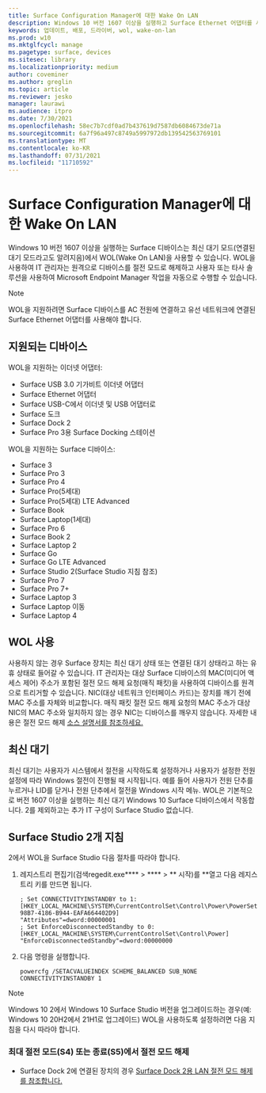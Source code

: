 ```yaml
---
title: Surface Configuration Manager에 대한 Wake On LAN
description: Windows 10 버전 1607 이상을 실행하고 Surface Ethernet 어댑터를 사용하여 유선 네트워크에 연결하는 Surface 디바이스는 최신 대기 모드의 WOL(Wake On LAN)을 사용할 수 있습니다.
keywords: 업데이트, 배포, 드라이버, wol, wake-on-lan
ms.prod: w10
ms.mktglfcycl: manage
ms.pagetype: surface, devices
ms.sitesec: library
ms.localizationpriority: medium
author: coveminer
ms.author: greglin
ms.topic: article
ms.reviewer: jesko
manager: laurawi
ms.audience: itpro
ms.date: 7/30/2021
ms.openlocfilehash: 58ec7b7cdf0ad7b437619d7587db6084673de71a
ms.sourcegitcommit: 6a7f96a497c8749a5997972db139542563769101
ms.translationtype: MT
ms.contentlocale: ko-KR
ms.lasthandoff: 07/31/2021
ms.locfileid: "11710592"
---
```

# <a name="wake-on-lan-for-surface-devices"></a>Surface Configuration Manager에 대한 Wake On LAN 

Windows 10 버전 1607 이상을 실행하는 Surface 디바이스는 최신 대기 모드(연결된 대기 모드라고도 알려지음)에서 WOL(Wake On LAN)을 사용할 수 있습니다. WOL을 사용하여 IT 관리자는 원격으로 디바이스를 절전 모드로 해제하고 사용자 또는 타사 솔루션을 사용하여 Microsoft Endpoint Manager 작업을 자동으로 수행할 수 있습니다.

>[!NOTE]
>WOL을 지원하려면 Surface 디바이스를 AC 전원에 연결하고 유선 네트워크에 연결된 Surface Ethernet 어댑터를 사용해야 합니다.

## <a name="supported-devices"></a>지원되는 디바이스

WOL을 지원하는 이더넷 어댑터:

- Surface USB 3.0 기가비트 이더넷 어댑터 
- Surface Ethernet 어댑터
- Surface USB-C에서 이더넷 및 USB 어댑터로
- Surface 도크
- Surface Dock 2
- Surface Pro 3용 Surface Docking 스테이션

WOL을 지원하는 Surface 디바이스:

- Surface 3
- Surface Pro 3
- Surface Pro 4
- Surface Pro(5세대)
- Surface Pro(5세대) LTE Advanced
- Surface Book
- Surface Laptop(1세대)
- Surface Pro 6
- Surface Book 2
- Surface Laptop 2
- Surface Go
- Surface Go LTE Advanced
- Surface Studio 2(Surface Studio 지침 참조)
- Surface Pro 7
- Surface Pro 7+
- Surface Laptop 3
- Surface Laptop 이동
- Surface Laptop 4

## <a name="using-wol"></a>WOL 사용 

사용하지 않는 경우 Surface 장치는 최신 대기 상태 또는 연결된 대기 상태라고 하는 유휴 상태로 들어갈 수 있습니다. IT 관리자는 대상 Surface 디바이스의 MAC(미디어 액세스 제어) 주소가 포함된 절전 모드 해제 요청(매직 패킷)을 사용하여 디바이스를 원격으로 트리거할 수 있습니다. NIC(대상 네트워크 인터페이스 카드)는 장치를 깨기 전에 MAC 주소를 자체와 비교합니다. 매직 패킷 절전 모드 해제 요청의 MAC 주소가 대상 NIC의 MAC 주소와 일치하지 않는 경우 NIC는 디바이스를 깨우지 않습니다. 자세한 내용은 절전 모드 해제 [소스 설명서를 참조하세요.](/windows-hardware/design/device-experiences/modern-standby-wake-sources)

## <a name="modern-standby"></a>최신 대기

최신 대기는 사용자가 시스템에서 절전을 시작하도록 설정하거나 사용자가 설정한 전원 설정에 따라 Windows 절전이 진행될 때 시작됩니다. 예를 들어 사용자가 전원 단추를 누르거나 LID를 닫거나 전원 단추에서 절전을 Windows 시작 메뉴. WOL은 기본적으로 버전 1607 이상을 실행하는 최신 대기 Windows 10 Surface 디바이스에서 작동합니다. 2를 제외하고는 추가 IT 구성이 Surface Studio 없습니다.

## <a name="surface-studio-2-instructions"></a>Surface Studio 2개 지침

2에서 WOL을 Surface Studio 다음 절차를 따라야 합니다.

1. 레지스트리 편집기(검색regedit.exe****  >  ****  >  ** 시작)를 **열고 다음 레지스트리 키를 만드면 됩니다.

   ```console
   ; Set CONNECTIVITYINSTANDBY to 1:
   [HKEY_LOCAL_MACHINE\SYSTEM\CurrentControlSet\Control\Power\PowerSettings\F15576E8-98B7-4186-B944-EAFA664402D9]
   "Attributes"=dword:00000001
   ; Set EnforceDisconnectedStandby to 0:
   [HKEY_LOCAL_MACHINE\SYSTEM\CurrentControlSet\Control\Power]
   "EnforceDisconnectedStandby"=dword:00000000
   ```

2. 다음 명령을 실행합니다.

    ```powercfg /SETACVALUEINDEX SCHEME_BALANCED SUB_NONE CONNECTIVITYINSTANDBY 1```

> [!NOTE]
> Windows 10 2에서 Windows 10 Surface Studio 버전을 업그레이드하는 경우(예: Windows 10 20H2에서 21H1로 업그레이드) WOL을 사용하도록 설정하려면 다음 지침을 다시 따라야 합니다.


### <a name="to-wake-from-hibernation-s4-or-shutdown-s5"></a>최대 절전 모드(S4) 또는 종료(S5)에서 절전 모드 해제 

- Surface Dock 2에 연결된 장치의 경우 [Surface Dock 2용 LAN 절전 모드 해제를 참조합니다.](wake-on-lan-surface-dock2.md)
